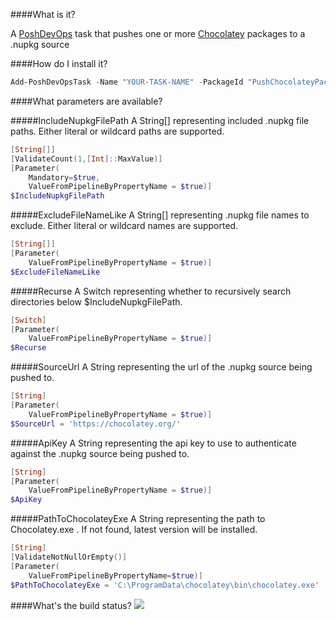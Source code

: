 ####What is it?

A [PoshDevOps](https://github.com/PoshDevOps/PoshDevOps) task that pushes one or more [Chocolatey](https://chocolatey.org/) packages to a .nupkg source

####How do I install it?

```PowerShell
Add-PoshDevOpsTask -Name "YOUR-TASK-NAME" -PackageId "PushChocolateyPackage"
```

####What parameters are available?

#####IncludeNupkgFilePath
A String[] representing included .nupkg file paths. Either literal or wildcard paths are supported.
```PowerShell
[String[]]
[ValidateCount(1,[Int]::MaxValue)]
[Parameter(
    Mandatory=$true,
    ValueFromPipelineByPropertyName = $true)]
$IncludeNupkgFilePath
```

#####ExcludeFileNameLike
A String[] representing .nupkg file names to exclude. Either literal or wildcard names are supported.
```PowerShell
[String[]]
[Parameter(
    ValueFromPipelineByPropertyName = $true)]
$ExcludeFileNameLike
```

#####Recurse
A Switch representing whether to recursively search directories below $IncludeNupkgFilePath.
```PowerShell
[Switch]
[Parameter(
    ValueFromPipelineByPropertyName = $true)]
$Recurse
```

#####SourceUrl
A String representing the url of the .nupkg source being pushed to.
```PowerShell
[String]
[Parameter(
    ValueFromPipelineByPropertyName = $true)]
$SourceUrl = 'https://chocolatey.org/'
```

#####ApiKey
A String representing the api key to use to authenticate against the .nupkg source being pushed to.
```PowerShell
[String]
[Parameter(
    ValueFromPipelineByPropertyName = $true)]
$ApiKey
```

#####PathToChocolateyExe
A String representing the path to Chocolatey.exe . If not found, latest version will be installed. 
```PowerShell
[String]
[ValidateNotNullOrEmpty()]
[Parameter(
    ValueFromPipelineByPropertyName=$true)]
$PathToChocolateyExe = 'C:\ProgramData\chocolatey\bin\chocolatey.exe'
```

####What's the build status?
![](https://ci.appveyor.com/api/projects/status/lk1l562hwcr87jbu?svg=true)


